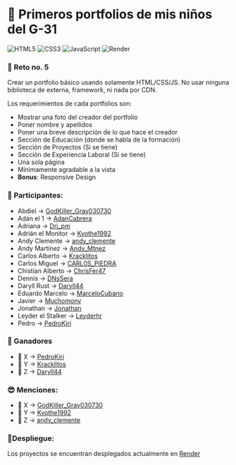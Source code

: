# 🥹 Primeros portfolios de mis niños del G-31

![HTML5](https://img.shields.io/badge/html5-%23E34F26.svg?style=for-the-badge&logo=html5&logoColor=white)
![CSS3](https://img.shields.io/badge/css3-%231572B6.svg?style=for-the-badge&logo=css3&logoColor=white)
![JavaScript](https://img.shields.io/badge/javascript-%23323330.svg?style=for-the-badge&logo=javascript&logoColor=%23F7DF1E)
![Render](https://img.shields.io/badge/Render-46E3B7?style=for-the-badge&logo=render&logoColor=white)

### 🤠 Reto no. 5

Crear un portfolio básico usando solamente HTML/CSS/JS.
No usar ninguna biblioteca de externa, framework, ni nada por CDN.

Los requerimientos de cada portfolios son:
- Mostrar una foto del creador del portfolio
- Poner nombre y apellidos
- Poner una breve descripción de lo que hace el creador
- Sección de Educación (donde se habla de la formación)
- Sección de Proyectos (Si se tiene)
- Sección de Experiencia Laboral (Si se tiene)
- Una sola página
- Mínimamente agradable a la vista
- **Bonus**: Responsive Design

### 👻 Participantes:

- Abdiel -> [GodKiller_Gray030730](https://primeros-portfolios-g31.onrender.com/GodKiller_Gray030730)
- Adán el 1 -> [AdanCabrera](https://primeros-portfolios-g31.onrender.com/AdanCabrera)
- Adriana -> [Dri_pm](https://primeros-portfolios-g31.onrender.com/Dri_pm)
- Adrián el Monitor -> [Kvothe1992](https://primeros-portfolios-g31.onrender.com/Kvothe1992)
- Andy Clemente -> [andy_clemente](https://primeros-portfolios-g31.onrender.com/andy_clemente)
- Andy Martínez -> [Andy_Mtnez](https://primeros-portfolios-g31.onrender.com/Andy_Mtnez)
- Carlos Alberto -> [Kracklitos](https://primeros-portfolios-g31.onrender.com/Kracklitos)
- Carlos Miguel -> [CARL0S_PIEDRA](https://primeros-portfolios-g31.onrender.com/CARL0S_PIEDRA)
- Chistian Alberto -> [ChrisFer47](https://primeros-portfolios-g31.onrender.com/ChrisFer47)
- Dennis -> [DNsSera](https://primeros-portfolios-g31.onrender.com/DNsSera)
- Daryll Rust -> [Daryll44](https://primeros-portfolios-g31.onrender.com/Daryll44)
- Eduardo Marcelo -> [MarceloCubano](https://primeros-portfolios-g31.onrender.com/MarceloCubano)
- Javier -> [Muchomony](https://primeros-portfolios-g31.onrender.com/Muchomony)
- Jonathan -> [Jonathan](https://primeros-portfolios-g31.onrender.com/Jonathan)
- Leyder el Stalker -> [Leyderhr](https://primeros-portfolios-g31.onrender.com/Leyderhr)
- Pedro -> [PedroKiri](https://primeros-portfolios-g-31.onrender.com/PedroKiri)

### 🏅 Ganadores

- 🥇 X -> [PedroKiri](https://primeros-portfolios-g-31.onrender.com/PedroKiri)
- 🥈 Y -> [Kracklitos](https://primeros-portfolios-g31.onrender.com/Kracklitos)
- 🥉 Z -> [Daryll44](https://primeros-portfolios-g31.onrender.com/Daryll44)

### 😎 Menciones:

- 📍 X -> [GodKiller_Gray030730](https://primeros-portfolios-g31.onrender.com/GodKiller_Gray030730)
- 📍 Y -> [Kvothe1992](https://primeros-portfolios-g31.onrender.com/Kvothe1992)
- 📍 Z -> [andy_clemente](https://primeros-portfolios-g31.onrender.com/andy_clemente)

### 🚀Despliegue:

Los proyectos se encuentran desplegados actualmente en [Render](https://primeros-portfolios-g31.onrender.com)